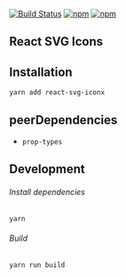 [![Build Status](https://travis-ci.org/jacklam718/react-svg-iconx.svg?branch=master)](https://travis-ci.org/jacklam718/react-svg-iconx)
[![npm](https://img.shields.io/npm/dm/react-svg-iconx.svg)]()
[![npm](https://img.shields.io/npm/v/react-svg-iconx.svg)]()

## React SVG Icons

## Installation
`yarn add react-svg-iconx`


## peerDependencies
* `prop-types`

## Development
###### Install dependencies
`yarn`

###### Build
`yarn run build`
